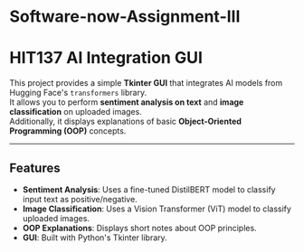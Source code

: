 # Software-now-Assignment-III

# HIT137 AI Integration GUI

This project provides a simple **Tkinter GUI** that integrates AI models from Hugging Face's `transformers` library.  
It allows you to perform **sentiment analysis on text** and **image classification** on uploaded images.  
Additionally, it displays explanations of basic **Object-Oriented Programming (OOP)** concepts.

---

## Features
- **Sentiment Analysis**: Uses a fine-tuned DistilBERT model to classify input text as positive/negative.
- **Image Classification**: Uses a Vision Transformer (ViT) model to classify uploaded images.
- **OOP Explanations**: Displays short notes about OOP principles.
- **GUI**: Built with Python's Tkinter library.


